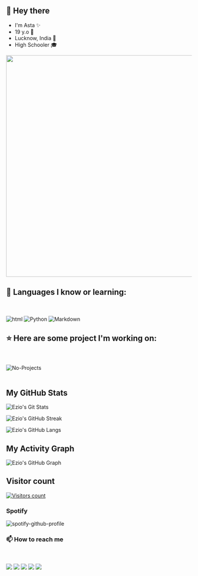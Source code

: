 ## 👋 Hey there

- I'm Asta :sparkles:
- 19 y.o :shark:
- Lucknow, India :round_pushpin:
- High Schooler :mortar_board:
<img src="https://te.legra.ph/file/1a7000442c7aae38d7f4d.jpg" width="600">

## :closed_book: Languages I know or learning:
<br><br>
![html](https://img.shields.io/badge/html-red.svg?style=for-the-badge&logo=html5&logoColor=white)
![Python](https://img.shields.io/badge/python-%230175C2.svg?style=for-the-badge&logo=python&logoColor=white)
![Markdown](https://img.shields.io/badge/markdown-black.svg?style=for-the-badge&logo=markdown&logoColor=white)
<!-- [java](https://img.shields.io/badge/java-blue.svg?style=for-the-badge&logo=java&logoColor=white) 
![JavaScript](https://img.shields.io/badge/javascript-black.svg?style=for-the-badge&logo=javascript&logoColor=%23F7DF1E)-->

## :star: Here are some project I'm working on:
<br><br>
![No-Projects](https://img.shields.io/badge/none-black.svg?style=for-the-badge&logo=none&logoColor=white)
<br><br>

## My GitHub Stats

![Ezio's Git Stats](https://github-readme-stats.vercel.app/api?username=Ezio-commits&include_all_commits=true&count_private=true&theme=midnight-purple)

![Ezio's GitHub Streak](https://github-readme-streak-stats.herokuapp.com?user=Ezio-commits&theme=midnight-purple&border_radius=4.2)

![Ezio's GitHub Langs](https://github-readme-stats.vercel.app/api/top-langs/?username=Ezio-commits&theme=midnight-purple&layout=compact&langs_count=6)

## My Activity Graph


![Ezio's GitHub Graph](https://activity-graph.herokuapp.com/graph?username=Ezio-commits&custom_title=My%20Graph&bg_color=241731&line=f20f80&color=f52f91&point=fdf5ea&hide_border=true&area=false&area_color=fdf5ea)

## Visitor count

<a href="https://t.me/EzioSenpai"><img src="https://komarev.com/ghpvc/?username=Ezio-commits&color=blueviolet&style=for-the-badge" alt="Visitors count"/></a>

### Spotify
![spotify-github-profile](https://spotify-github-profile.vercel.app/api/view?uid=0nahohpt0m2j4qzc8e9at83hx&cover_image=true&theme=novatorem&show_offline=false&background_color=121212&bar_color=53b14f&bar_color_cover=false)

### 📫 How to reach me
<br><br> 
[<img src="https://img.shields.io/badge/Telegram-%230175C2?style=for-the-badge&logo=telegram">](https://t.me/EzioSenpai)
[<img src="https://img.shields.io/badge/Email-brown?style=for-the-badge&logo=gmail">](mailto:)
[<img src="https://img.shields.io/badge/discord-5865f2?style=for-the-badge&logo=discord&logoColor=black">](discordapp.com/users/Ezio#3352)
[<img src="https://img.shields.io/badge/anilist-%230175C2?style=for-the-badge&logo=anilist">](https://anilist.co/user/5773634)
[<img src="https://img.shields.io/badge/spotify-darkgreen?style=for-the-badge&logo=spotify">](https://open.spotify.com/user/0nahohpt0m2j4qzc8e9at83hx?si=IufmIpWOSdi2aISL8tVABg&utm)
<!--- edit the contact and anilist info later --->




<!---
Ezio-commits/Ezio-commits is a ✨ special ✨ repository because its `README.md` (this file) appears on your GitHub profile.
You can click the Preview link to take a look at your changes.
--->
